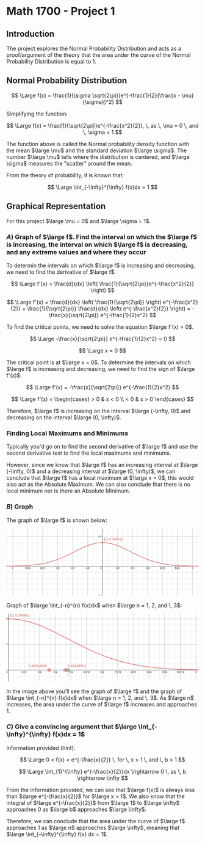 # Math 1700 - Project 1

## Introduction

The project explores the Normal Probability Distribution and acts as a proof/argument of the theory that the area under the curve of the Normal Probability Distribution is equal to 1.

## Normal Probability Distribution

$$
\Large
f(x) = \frac{1}{\sigma \sqrt{2\pi}}e^{-\frac{1}{2}(\frac{x - \mu}{\sigma})^2}
$$

Simplifying the function:

$$
\Large
f(x) = \frac{1}{\sqrt{2\pi}}e^{-\frac{x^2}{2}}, \, as \, \mu = 0 \, and \, \sigma = 1
$$

The function above is called the Normal probability density function with the mean $\large \mu$ and the standard deviation $\large \sigma$. The number $\large \mu$ tells where the distribution is centered, and $\large \sigma$ measures the "scatter" around the mean.

From the theory of probability, it is known that:

$$
\Large
\int_{-\infty}^{\infty} f(x)dx = 1
$$

## Graphical Representation

For this project $\large \mu = 0$ and $\large \sigma = 1$.

### $A)$ Graph of $\large f$. Find the interval on which the $\large f$ is increasing, the interval on which $\large f$ is decreasing, and any extreme values and where they occur

To determin the intervals on which $\large f$ is increasing and decreasing, we need to find the derivative of $\large f$.

$$
\Large
f'(x) = \frac{d}{dx} \left( \frac{1}{\sqrt{2\pi}}e^{-\frac{x^2}{2}} \right)
$$

$$
\Large
f'(x) = \frac{d}{dx} \left( \frac{1}{\sqrt{2\pi}} \right) e^{-\frac{x^2}{2}} + \frac{1}{\sqrt{2\pi}} \frac{d}{dx} \left( e^{-\frac{x^2}{2}} \right) = -\frac{x}{\sqrt{2\pi}} e^{-\frac{1}{2}x^2}
$$

To find the critical points, we need to solve the equation $\large f'(x) = 0$.

$$
\Large
-\frac{x}{\sqrt{2\pi}} e^{-\frac{1}{2}x^2} = 0
$$

$$
\Large
x = 0
$$

The critical point is at $\large x = 0$. To determine the intervals on which $\large f$ is increasing and decreasing, we need to find the sign of $\large f'(x)$.

$$
\Large
f'(x) = -\frac{x}{\sqrt{2\pi}} e^{-\frac{1}{2}x^2}
$$

$$
\Large
f'(x) = \begin{cases}
      > 0 & x < 0 \\
      < 0 & x > 0
   \end{cases}
$$

Therefore, $\large f$ is increasing on the interval $\large (-\infty, 0)$ and decreasing on the interval $\large (0, \infty)$.

### Finding Local Maximums and Minimums

Typically you'd go on to find the second derivative of $\large f$ and use the second derivative test to find the local maximums and minimums.

However, since we know that $\large f$ has an increasing interval at $\large (-\infty, 0)$ and a decreasing interval at $\large (0, \infty)$, we can conclude that $\large f$ has a local maximum at $\large x = 0$, this would also act as the Absolute Maximum. We can also conclude that there is no local minimum nor is there an Absolute Minimum.

### $B)$ Graph

The graph of $\large f$ is shown below:

![Normal Probability Distribution](https://github.com/RadhiRasho/Classnotes/blob/master/Calc_Two/Project_One/Project_One_Graph.png?raw=true)

Graph of $\large \int_{-n}^{n} f(x)dx$ when $\large n = 1, 2, and \, 3$:

![Graph of the integral](https://github.com/RadhiRasho/Classnotes/blob/master/Calc_Two/Project_One/Project_One_Integral_Graph.png?raw=true)

In the image above you'll see the graph of $\large f$ and the graph of $\large \int_{-n}^{n} f(x)dx$ when $\large n = 1, 2, and \, 3$. As $\large n$ increases, the area under the curve of $\large f$ increases and approaches 1.

### $C)$ Give a convincing argument that $\large \int_{-\infty}^{\infty} f(x)dx = 1$

Information provided (hint):

$$
\Large
0 < f(x) < e^{-\frac{x}{2}} \, for \, x > 1 \, and \, b > 1
$$

$$
\Large
\int_{1}^{\infty} e^{-\frac{x}{2}}dx \rightarrow 0 \, as \, b \rightarrow \infty
$$

From the information provided, we can see that $\large f(x)$ is always less than $\large e^{-\frac{x}{2}}$ for $\large x > 1$. We also know that the integral of $\large e^{-\frac{x}{2}}$ from $\large 1$ to $\large \infty$ approaches 0 as $\large b$ approaches $\large \infty$.

Therefore, we can conclude that the area under the curve of $\large f$ approaches 1 as $\large n$ approaches $\large \infty$, meaning that $\large \int_{-\infty}^{\infty} f(x) dx = 1$.
